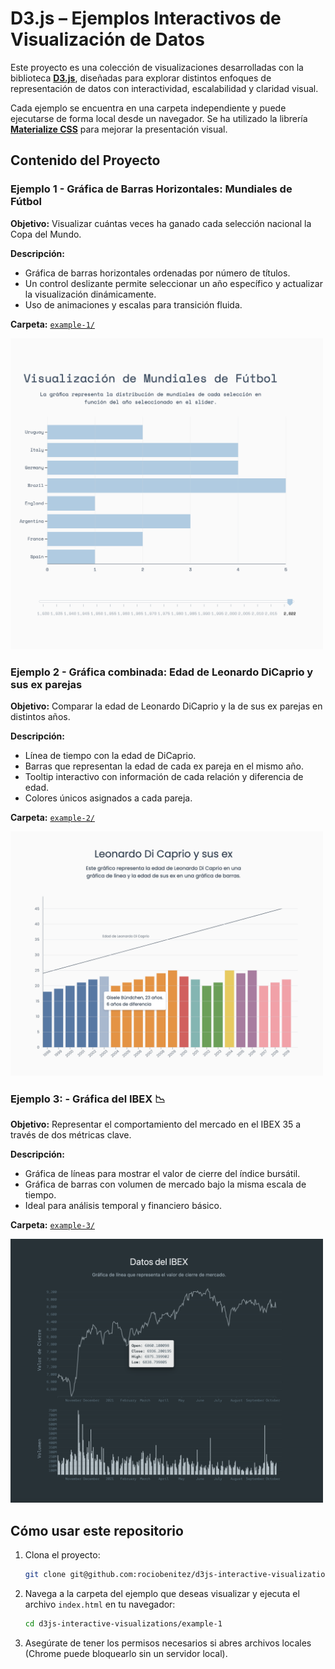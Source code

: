 # D3.js – Ejemplos Interactivos de Visualización de Datos

Este proyecto es una colección de visualizaciones desarrolladas con la biblioteca **[D3.js](https://d3js.org/)**, diseñadas para explorar distintos enfoques de representación de datos con interactividad, escalabilidad y claridad visual.

Cada ejemplo se encuentra en una carpeta independiente y puede ejecutarse de forma local desde un navegador. Se ha utilizado la librería **[Materialize CSS](https://materializecss.com/)** para mejorar la presentación visual.

## Contenido del Proyecto

### Ejemplo 1 - Gráfica de Barras Horizontales: Mundiales de Fútbol

**Objetivo:** Visualizar cuántas veces ha ganado cada selección nacional la Copa del Mundo.

**Descripción:**

- Gráfica de barras horizontales ordenadas por número de títulos.
- Un control deslizante permite seleccionar un año específico y actualizar la visualización dinámicamente.
- Uso de animaciones y escalas para transición fluida.

**Carpeta:** [`example-1/`](example-1/)

<img src="img/example-1.png" alt="Gráfica de Barras Horizontales de Mundiales de Selecciones" width="500">

### Ejemplo 2 - Gráfica combinada: Edad de Leonardo DiCaprio y sus ex parejas

**Objetivo:** Comparar la edad de Leonardo DiCaprio y la de sus ex parejas en distintos años.

**Descripción:**

- Línea de tiempo con la edad de DiCaprio.
- Barras que representan la edad de cada ex pareja en el mismo año.
- Tooltip interactivo con información de cada relación y diferencia de edad.
- Colores únicos asignados a cada pareja.

**Carpeta:** [`example-2/`](example-2/)

<img src="img/example-2.png" alt="Gráfica de Edades de Leonardo DiCaprio y Sus Ex Parejas" width="500">

### Ejemplo 3: - Gráfica del IBEX 📉

**Objetivo:** Representar el comportamiento del mercado en el IBEX 35 a través de dos métricas clave.

**Descripción:**

- Gráfica de líneas para mostrar el valor de cierre del índice bursátil.
- Gráfica de barras con volumen de mercado bajo la misma escala de tiempo.
- Ideal para análisis temporal y financiero básico.

**Carpeta:** [`example-3/`](example-3/)

<img src="img/example-3.png" alt="Gráfica del IBEX" width="500">

## Cómo usar este repositorio

1. Clona el proyecto:

   ```bash
   git clone git@github.com:rociobenitez/d3js-interactive-visualizations.git
   ```

2. Navega a la carpeta del ejemplo que deseas visualizar y ejecuta el archivo `index.html` en tu navegador:

   ```bash
   cd d3js-interactive-visualizations/example-1
   ```

3. Asegúrate de tener los permisos necesarios si abres archivos locales (Chrome puede bloquearlo sin un servidor local).
